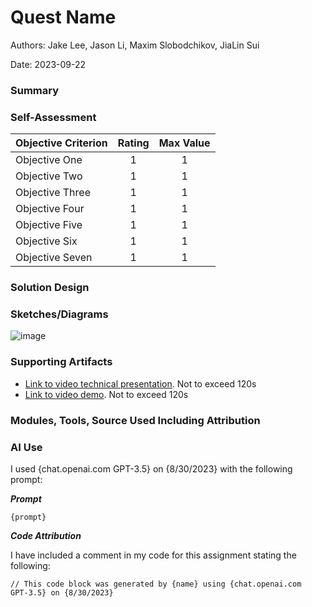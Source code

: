 # Quest Name

Authors: Jake Lee, Jason Li,  Maxim Slobodchikov, JiaLin Sui

Date: 2023-09-22

### Summary


### Self-Assessment 

| Objective Criterion | Rating | Max Value  | 
|---------------------------------------------|:-----------:|:---------:|
| Objective One | 1 |  1     | 
| Objective Two | 1 |  1     | 
| Objective Three | 1 |  1     | 
| Objective Four | 1 |  1     | 
| Objective Five | 1 |  1     | 
| Objective Six | 1 |  1     | 
| Objective Seven | 1 |  1     | 


### Solution Design



### Sketches/Diagrams
![image](https://github.com/BU-EC444/Team7-Lee-Li-Slobodchikov-Sui/assets/114517092/4dd08309-7938-4756-b913-5bef0a4c8636)




### Supporting Artifacts
- [Link to video technical presentation](). Not to exceed 120s
- [Link to video demo](). Not to exceed 120s


### Modules, Tools, Source Used Including Attribution

### AI Use

I used {chat.openai.com GPT-3.5} on {8/30/2023} with the following prompt:

***Prompt***

```
{prompt}

```

***Code Attribution***

I have included a comment in my code for this assignment stating the following:

```
// This code block was generated by {name} using {chat.openai.com
GPT-3.5} on {8/30/2023}

```

